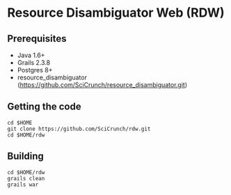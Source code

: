 Resource Disambiguator Web (RDW)
================================

Prerequisites
-------------
 * Java 1.6+
 * Grails 2.3.8 
 * Postgres 8+
 * resource_disambiguator (https://github.com/SciCrunch/resource_disambiguator.git)


Getting the code
----------------

    cd $HOME
    git clone https://github.com/SciCrunch/rdw.git
    cd $HOME/rdw

Building
--------


    cd $HOME/rdw
    grails clean
    grails war

